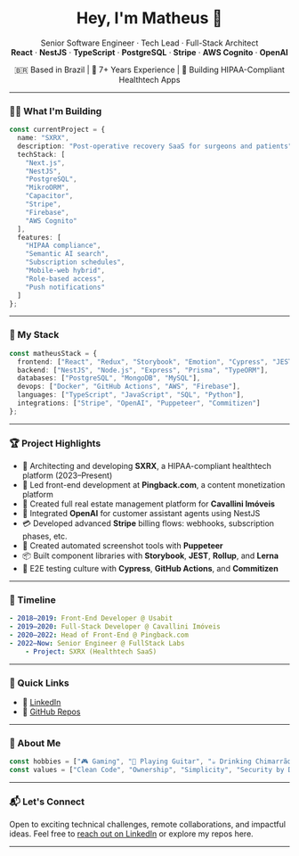 <h1 align="center">Hey, I'm Matheus 👋</h1>

<p align="center">
  Senior Software Engineer · Tech Lead · Full-Stack Architect<br>
  <strong>React</strong> · <strong>NestJS</strong> · <strong>TypeScript</strong> · <strong>PostgreSQL</strong> · <strong>Stripe</strong> · <strong>AWS Cognito</strong> · <strong>OpenAI</strong>
</p>

<p align="center">
  🇧🇷 Based in Brazil | 🧠 7+ Years Experience | 🏥 Building HIPAA-Compliant Healthtech Apps
</p>

---

### 👷‍♂️ What I'm Building

```ts
const currentProject = {
  name: "SXRX",
  description: "Post-operative recovery SaaS for surgeons and patients",
  techStack: [
    "Next.js", 
    "NestJS", 
    "PostgreSQL", 
    "MikroORM", 
    "Capacitor", 
    "Stripe", 
    "Firebase", 
    "AWS Cognito"
  ],
  features: [
    "HIPAA compliance",
    "Semantic AI search",
    "Subscription schedules",
    "Mobile-web hybrid",
    "Role-based access",
    "Push notifications"
  ]
};
```

---

### 🧠 My Stack

```ts
const matheusStack = {
  frontend: ["React", "Redux", "Storybook", "Emotion", "Cypress", "JEST"],
  backend: ["NestJS", "Node.js", "Express", "Prisma", "TypeORM"],
  databases: ["PostgreSQL", "MongoDB", "MySQL"],
  devops: ["Docker", "GitHub Actions", "AWS", "Firebase"],
  languages: ["TypeScript", "JavaScript", "SQL", "Python"],
  integrations: ["Stripe", "OpenAI", "Puppeteer", "Commitizen"]
};
```

---

### 🏆 Project Highlights

- 🧠 Architecting and developing **SXRX**, a HIPAA-compliant healthtech platform (2023–Present)
- 🚀 Led front-end development at **Pingback.com**, a content monetization platform
- 🏡 Created full real estate management platform for **Cavallini Imóveis**
- 🔌 Integrated **OpenAI** for customer assistant agents using NestJS
- 💳 Developed advanced **Stripe** billing flows: webhooks, subscription phases, etc.
- 📸 Created automated screenshot tools with **Puppeteer**
- 📦 Built component libraries with **Storybook**, **JEST**, **Rollup**, and **Lerna**
- 🧪 E2E testing culture with **Cypress**, **GitHub Actions**, and **Commitizen**

---

### 📍 Timeline

```yaml
- 2018–2019: Front-End Developer @ Usabit
- 2019–2020: Full-Stack Developer @ Cavallini Imóveis
- 2020–2022: Head of Front-End @ Pingback.com
- 2022–Now: Senior Engineer @ FullStack Labs
    - Project: SXRX (Healthtech SaaS)
```

---

### 💼 Quick Links

- 🔗 [LinkedIn](https://www.linkedin.com/in/matheus-nascimento-cavallini-420408143/)
- 📂 [GitHub Repos](https://github.com/matheusslg?tab=repositories)

---

### 🎸 About Me

```ts
const hobbies = ["🎮 Gaming", "🎸 Playing Guitar", "☕ Drinking Chimarrão", "🏞️ Hiking"];
const values = ["Clean Code", "Ownership", "Simplicity", "Security by Design", "Team Collaboration"];
```

---

### 📬 Let's Connect

Open to exciting technical challenges, remote collaborations, and impactful ideas.
Feel free to [reach out on LinkedIn](https://www.linkedin.com/in/matheus-nascimento-cavallini-420408143/) or explore my repos here.

---
